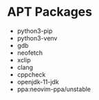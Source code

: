 # APT Packages
 - python3-pip
 - python3-venv
 - gdb
 - neofetch
 - xclip
 - clang
 - cppcheck
 - openjdk-11-jdk
 - ppa:neovim-ppa/unstable
